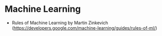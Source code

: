 # Machine Learning


* Rules of Machine Learning by Martin Zinkevich (https://developers.google.com/machine-learning/guides/rules-of-ml/)